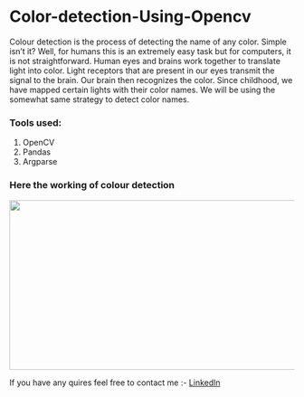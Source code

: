 # Color-detection-Using-Opencv
Colour detection is the process of detecting the name of any color. Simple isn’t it? Well, for humans this is an extremely easy task but for computers, it is not straightforward. Human eyes and brains work together to translate light into color. Light receptors that are present in our eyes transmit the signal to the brain. Our brain then recognizes the color. Since childhood, we have mapped certain lights with their color names. We will be using the somewhat same strategy to detect color names.

### Tools used:
1. OpenCV
2. Pandas
3. Argparse

### Here the working of colour detection
<img src="https://user-images.githubusercontent.com/64009514/116965634-e6799b80-accb-11eb-8b76-5c5b274a55bf.jpg" height=300 width=700>


If you have any quires feel free to contact me :- [Linkedln](https://www.linkedin.com/in/praneeth-kumar-84a15317b/)

